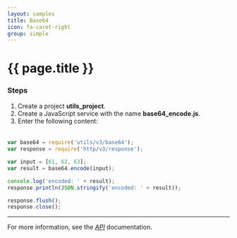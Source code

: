 ```yaml
---
layout: samples
title: Base64
icon: fa-caret-right
group: simple
---
```


{{ page.title }}
===

### Steps

1. Create a project **utils_project**.
2. Create a JavaScript service with the name **base64_encode.js**.
3. Enter the following content:

####

```javascript

var base64 = require('utils/v3/base64');
var response = require('http/v3/response');

var input = [61, 62, 63];
var result = base64.encode(input);

console.log('encoded: ' + result);
response.println(JSON.stringify('encoded: ' + result));

response.flush();
response.close();

```

---

For more information, see the *[API](../api/)* documentation.
